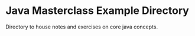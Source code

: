# Java Masterclass Example Directory

Directory to house notes and exercises on core java concepts.
